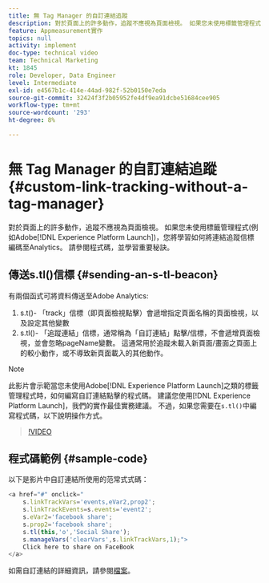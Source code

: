 ```yaml
---
title: 無 Tag Manager 的自訂連結追蹤
description: 對於頁面上的許多動作，追蹤不應視為頁面檢視。 如果您未使用標籤管理程式(如Experience Platform Launch)，您將學習如何將連結追蹤信標編碼至Analytics。 請參閱程式碼，並學習重要秘訣。
feature: Appmeasurement實作
topics: null
activity: implement
doc-type: technical video
team: Technical Marketing
kt: 1845
role: Developer, Data Engineer
level: Intermediate
exl-id: e4567b1c-414e-44ad-982f-52b0150e7eda
source-git-commit: 32424f3f2b05952fe4df9ea91dcbe51684cee905
workflow-type: tm+mt
source-wordcount: '293'
ht-degree: 8%

---
```


# 無 Tag Manager 的自訂連結追蹤 {#custom-link-tracking-without-a-tag-manager}

對於頁面上的許多動作，追蹤不應視為頁面檢視。 如果您未使用標籤管理程式(例如Adobe[!DNL Experience Platform Launch])，您將學習如何將連結追蹤信標編碼至Analytics。 請參閱程式碼，並學習重要秘訣。

## 傳送s.tl()信標 {#sending-an-s-tl-beacon}

有兩個函式可將資料傳送至Adobe Analytics:

1. s.t()- 「track」信標（即頁面檢視點擊）會遞增指定頁面名稱的頁面檢視，以及設定其他變數
1. s.tl()- 「追蹤連結」信標，通常稱為「自訂連結」點擊/信標，不會遞增頁面檢視，並會忽略pageName變數。 這通常用於追蹤未載入新頁面/畫面之頁面上的較小動作，或不導致新頁面載入的其他動作。

>[!NOTE]
>
>此影片會示範當您未使用Adobe[!DNL Experience Platform Launch]之類的標籤管理程式時，如何編寫自訂連結點擊的程式碼。 建議您使用[!DNL Experience Platform Launch]，我們的實作最佳實務建議。 不過，如果您需要在`s.tl()`中編寫程式碼，以下說明操作方式。

>[!VIDEO](https://video.tv.adobe.com/v/25832/?quality=12)

## 程式碼範例 {#sample-code}

以下是影片中自訂連結所使用的范常式式碼：

```JavaScript
<a href="#" onclick="
    s.linkTrackVars='events,eVar2,prop2';
    s.linkTrackEvents=s.events='event2';
    s.eVar2='facebook share';
    s.prop2='facebook share';
    s.tl(this,'o','Social Share');
    s.manageVars('clearVars',s.linkTrackVars,1);">
    Click here to share on FaceBook
</a>
```

如需自訂連結的詳細資訊，請參閱[檔案](https://marketing.adobe.com/resources/help/zh_TW/sc/implement/function_tl.html)。
